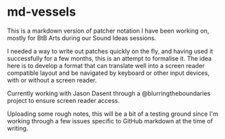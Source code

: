 # md-vessels
This is a markdown version of patcher notation I have been working on, mostly for BtB Arts during our Sound Ideas sessions.

I needed a way to write out patches quickly on the fly, and having used it successfully for a few months, this is an attempt to formalise it.
The idea here is to develop a format that can translate well into a screen reader compatible layout and be navigated by keyboard or other input devices, with or without a screen reader.

Currently working with Jason Dasent through a @blurringtheboundaries project to ensure screen reader access.

Uploading some rough notes, this will be a bit of a testing ground since I'm working through a few issues specific to GitHub markdown at the time of writing.